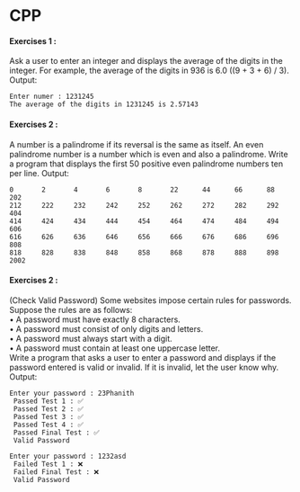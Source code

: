 # CPP
#### **Exercises 1 :**
Ask a user to enter an integer and displays the average of the digits in the integer. For example, the 
average of the digits in 936 is 6.0 ((9 + 3 + 6) / 3).<br>
Output:<br>
```{r}
Enter numer : 1231245
The average of the digits in 1231245 is 2.57143
```
#### **Exercises 2 :**
A number is a palindrome if its reversal is the same as itself. An even palindrome number is a number 
which is even and also a palindrome. Write a program that displays the first 50  positive even 
palindrome numbers ten per line.
Output:<br>
```{r}
0       2       4       6       8       22      44      66      88      202
212     222     232     242     252     262     272     282     292     404
414     424     434     444     454     464     474     484     494     606
616     626     636     646     656     666     676     686     696     808
818     828     838     848     858     868     878     888     898     2002
```
#### **Exercises 2 :**
(Check Valid Password) Some websites impose certain rules for passwords. Suppose the rules are as 
follows:<br>
• A password must have exactly 8 characters.<br>
• A password must consist of only digits and letters.<br>
• A password must always start with a digit.<br>
• A password must contain at least one uppercase letter.<br>
Write a program that asks a user to enter a password and displays if the password entered is valid or 
invalid. If it is invalid, let the user know why.<br>
Output:<br>
```{r}
Enter your password : 23Phanith
 Passed Test 1 : ✅
 Passed Test 2 : ✅
 Passed Test 3 : ✅
 Passed Test 4 : ✅
 Passed Final Test : ✅
 Valid Password
```
```{r}
Enter your password : 1232asd 
 Failed Test 1 : ❌
 Failed Final Test : ❌
 Valid Password
```